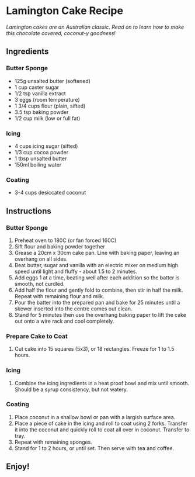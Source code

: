 # Lamington Cake Recipe
*Lamington cakes are an Australian classic. Read on to learn how to make this chocolate covered, coconut-y goodness!*
## Ingredients
### Butter Sponge
- 125g unsalted butter (softened)
- 1 cup caster sugar
- 1/2 tsp vanilla extract
- 3 eggs (room temperature)
- 1 3/4 cups flour (plain, sifted)
- 3.5 tsp baking powder
- 1/2 cup milk (low or full fat)
### Icing
- 4 cups icing sugar (sifted)
- 1/3 cup cocoa powder
- 1 tbsp unsalted butter
- 150ml boiling water
### Coating
- 3-4 cups desiccated coconut
## Instructions
### Butter Sponge
1. Preheat oven to 180C (or fan forced 160C)
2. Sift flour and baking powder together
3. Grease a 20cm x 30cm cake pan. Line with baking paper, leaving an overhang on all sides.
4. Beat butter, sugar and vanilla with an electric mixer on medium high speed until light and fluffy - about 1.5 to 2 minutes.
5. Add eggs 1 at a time, beating well after each addition so the batter is smooth, not curdled.
6. Add half the flour and gently fold to combine, then stir in half the milk. Repeat with remaining flour and milk.
7. Pour the batter into the prepared pan and bake for 25 minutes until a skewer inserted into the centre comes out clean.
8. Stand for 5 minutes then use the overhang baking paper to lift the cake out onto a wire rack and cool completely.
### Prepare Cake to Coat
1. Cut cake into 15 squares (5x3), or 18 rectangles. Freeze for 1 to 1.5 hours.
### Icing
1. Combine the icing ingredients in a heat proof bowl and mix until smooth. Should be a syrup consistency, but not watery.
### Coating
1. Place coconut in a shallow bowl or pan with a largish surface area.
2. Place a piece of cake in the icing and roll to coat using 2 forks. Transfer it into the coconut and quickly roll to coat all over in coconut. Transfer to tray.
3. Repeat with remaining sponges.
4. Stand for 1 to 2 hours, or until set. Then serve with tea and coffee.
## Enjoy! 
